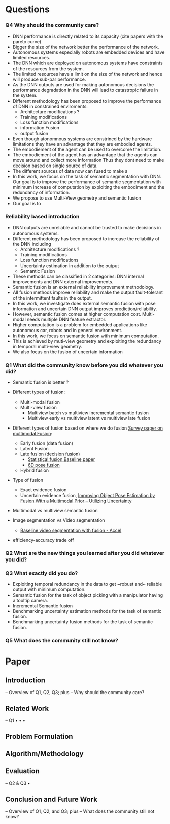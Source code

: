 
# Questions 
### Q4 Why should the community care?

* DNN performance is directly related to its capacity (cite papers with the pareto curve)
* Bigger the size of the network better the performance of the network.
* Autonomous systems especially robots are embedded devices and have limited resources.
* The DNN which are deployed on autonomous systems have constraints of the resources from the system.
* The limited resources have a limit on the size of the network and hence will produce sub-par performance.
* As the DNN outputs are used for making autonomous decisions the performance degradation in the DNN will lead
to catastropic failure in the system.
* Different methodology has been proposed to improve the performance of DNN in constrained enviroments:
   * Architecture modifications ?
   * Training modifications
   * Loss function modifications
   * information Fusion
   * output fusion 
* Even though atonomnous systems are constrined by the hardware limitations they have an advantage that they
are embodied agents.
* The embodiement of the agent can be used to overcome the limitation.
* The embodiement of the agent has an advantage that the agents can move around and collect more information
Thus they dont need to make decision based on single source of data.
* The different sources of data now can fused to make a 
* In this work, we focus on the task of semantic segmentation with DNN. Our goal is to improve the performance of 
semantic segmentation with minimum increase of computation by exploiting the embodiment and the redundancy of information.
* We propose to use Multi-View geometry and semantic fusion
* Our goal is to 


### Reliability based introduction 
* DNN outputs are unreliable and cannot be trusted to make decisions in autonomous systems.
* Different methodology has been proposed to increase the reliability of the DNN including
   * Architecture modifications ?
   * Training modifications
   * Loss function modifications
   * Uncertainty estimation in addition to the output
   * Semantic Fusion 
* These methods can be classified in 2 categories: DNN internal improvements and DNN external improvements.
* Semantic fusion is an external reliability improvement methodology.
* All fusion methods improve reliability and make the output fault-tolerant of the intermittent faults in the output.
* In this work, we investigate does external semantic fusion with pose information and uncertain DNN output improves prediction/reliability.
* However, semantic fusion comes at higher computation cost. Multi-modal needs multiple DNN feature extractor.
* Higher computation is a problem for embedded applications like autonomous car, robots and in general environment.
* In this work, we focus on semantic fusion with minimum computation.
* This is achieved by muti-view geometry and exploiting the redundancy in temporal multi-view geometry.
* We also focus on the fusion of uncertain information 

### Q1 What did the community know before you did whatever you did?
* Semantic fusion is better ?
* Different types of fusion:
   * Multi-modal fusion
   * Multi-view fusion
       * Multiview batch vs multiview incremental semantic fusion 
       * Multiview early vs multiview latent vs multiview late fusion
* Different types of fusion based on where we do fusion [Survey paper on multimodal Fusion](https://hal-univ-evry.archives-ouvertes.fr/hal-02963619/file/Deep_Multimodal_Fusion_for_Semantic_Image_Segmentation__A_Survey.pdf):
   * Early fusion (data fusion)
   * Latent Fusion
   * Late fusion (decision fusion)
     * [Statistical fusion Baseline paper](https://arxiv.org/abs/1807.11249) 
     * [6D pose fusion ](https://ieeexplore.ieee.org/document/9670642)
   * Hybrid fusion 
* Type of fusion
   * Exact evidence fusion
   * Uncertain evidence fusion, [Improving Object Pose Estimation by Fusion With a Multimodal Prior – Utilizing Uncertainty](https://ieeexplore.ieee.org/document/9670642)
* Multimodal vs multiview semantic fusion
* Image segmentation vs Video segmentation 
   * [Baseline video segmentation with fusion - Accel](https://arxiv.org/pdf/1807.06667.pdf)

* efficiency-accuracy trade off

### Q2 What are the new things you learned after you did whatever you did?

### Q3 What exactly did you do?

* Exploiting temporal redundancy in the data to get ~robust and~ reliable output with minimum computation.
* Semantic fusion for the task of object picking with a manipulator having a tooltip camera.
* Incremental Semantic fusion
* Benchmarking uncertainty estimation methods  for the task of semantic fusion.
* Benchmarking uncertainty fusion methods for the task of semantic fusion. 

### Q5 What does the community still not know?



# Paper 

## Introduction
– Overview of Q1, Q2, Q3; plus
– Why should the community care?

## Related Work
– Q1
•
•
•
## Problem Formulation
## Algorithm/Methodology
## Evaluation
– Q2 & Q3
•
## Conclusion and Future Work
– Overview of Q1, Q2, and Q3; plus
– What does the community still not know?


